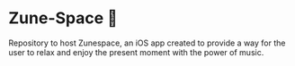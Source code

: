 # Zune-Space 🎵
Repository to host Zunespace, an iOS app created to provide a way for the user to relax and enjoy the present moment with the power of music.
